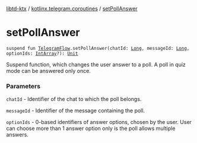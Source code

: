 [libtd-ktx](../index.md) / [kotlinx.telegram.coroutines](index.md) / [setPollAnswer](./set-poll-answer.md)

# setPollAnswer

`suspend fun `[`TelegramFlow`](../kotlinx.telegram.core/-telegram-flow/index.md)`.setPollAnswer(chatId: `[`Long`](https://kotlinlang.org/api/latest/jvm/stdlib/kotlin/-long/index.html)`, messageId: `[`Long`](https://kotlinlang.org/api/latest/jvm/stdlib/kotlin/-long/index.html)`, optionIds: `[`IntArray`](https://kotlinlang.org/api/latest/jvm/stdlib/kotlin/-int-array/index.html)`?): `[`Unit`](https://kotlinlang.org/api/latest/jvm/stdlib/kotlin/-unit/index.html)

Suspend function, which changes the user answer to a poll. A poll in quiz mode can be answered
only once.

### Parameters

`chatId` - Identifier of the chat to which the poll belongs.

`messageId` - Identifier of the message containing the poll.

`optionIds` - 0-based identifiers of answer options, chosen by the user. User can choose more
than 1 answer option only is the poll allows multiple answers.